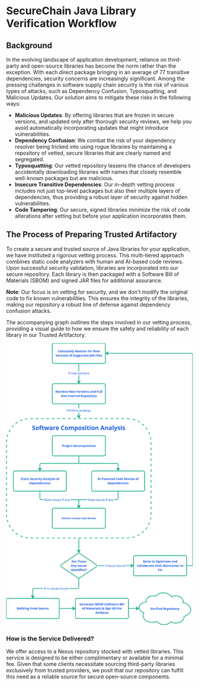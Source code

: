 # SecureChain Java Library Verification Workflow

## Background

In the evolving landscape of application development, reliance on third-party and open-source libraries has become the norm rather than the exception. With each direct package bringing in an average of 77 transitive dependencies, security concerns are increasingly significant. Among the pressing challenges in software supply chain security is the risk of various types of attacks, such as Dependency Confusion, Typosquatting, and Malicious Updates. Our solution aims to mitigate these risks in the following ways:

-   **Malicious Updates**: By offering libraries that are frozen in secure versions, and updated only after thorough security reviews, we help you avoid automatically incorporating updates that might introduce vulnerabilities.
-   **Dependency Confusion**: We combat the risk of your dependency resolver being tricked into using rogue libraries by maintaining a repository of vetted, secure libraries that are clearly named and segregated.
-   **Typosquatting**: Our vetted repository lessens the chance of developers accidentally downloading libraries with names that closely resemble well-known packages but are malicious.
-   **Insecure Transitive Dependencies**: Our in-depth vetting process includes not just top-level packages but also their multiple layers of dependencies, thus providing a robust layer of security against hidden vulnerabilities.
-   **Code Tampering**: Our secure, signed libraries minimize the risk of code alterations after vetting but before your application incorporates them.

## The Process of Preparing Trusted Artifactory

To create a secure and trusted source of Java libraries for your application, we have instituted a rigorous vetting process. This multi-tiered approach combines static code analyzers with human and AI-based code reviews. Upon successful security validation, libraries are incorporated into our secure repository. Each library is then packaged with a Software Bill of Materials (SBOM) and signed JAR files for additional assurance.

**Note**: Our focus is on vetting for security, and we don't modify the original code to fix known vulnerabilities. This ensures the integrity of the libraries, making our repository a robust line of defense against dependency confusion attacks.

The accompanying graph outlines the steps involved in our vetting process, providing a visual guide to how we ensure the safety and reliability of each library in our Trusted Artifactory.

![image.png](/images/vetting_flow.png)

### How is the Service Delivered?

We offer access to a Nexus repository stocked with vetted libraries. This service is designed to be either complimentary or available for a minimal fee. Given that some clients necessitate sourcing third-party libraries exclusively from trusted providers, we posit that our repository can fulfill this need as a reliable source for secure open-source components.

          
